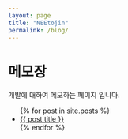 ```yaml
---
layout: page
title: "NEEtojin"
permalink: /blog/
---
```


# 메모장
개발에 대하여 메모하는 페이지 입니다.

<ul>
  {% for post in site.posts %}
    <li>
      <a href="{{ post.url }}">{{ post.title }}</a>
    </li>
  {% endfor %}
</ul>
